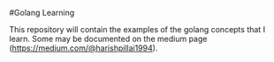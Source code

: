 #Golang Learning

This repository will contain the examples of the golang concepts that I learn. Some may be documented on the medium page 
(https://medium.com/@harishpillai1994).
